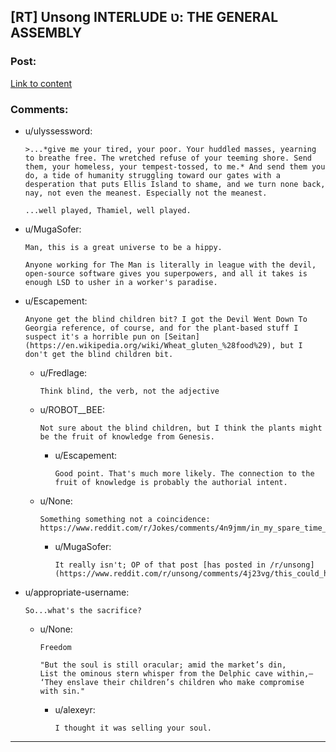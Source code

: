 ## [RT] Unsong INTERLUDE ט: THE GENERAL ASSEMBLY

### Post:

[Link to content](http://unsongbook.com/interlude-%D7%98-the-general-assembly/)

### Comments:

- u/ulyssessword:
  ```
  >...*give me your tired, your poor. Your huddled masses, yearning to breathe free. The wretched refuse of your teeming shore. Send them, your homeless, your tempest-tossed, to me.* And send them you do, a tide of humanity struggling toward our gates with a desperation that puts Ellis Island to shame, and we turn none back, nay, not even the meanest. Especially not the meanest.

  ...well played, Thamiel, well played.
  ```

- u/MugaSofer:
  ```
  Man, this is a great universe to be a hippy. 

  Anyone working for The Man is literally in league with the devil, open-source software gives you superpowers, and all it takes is enough LSD to usher in a worker's paradise.
  ```

- u/Escapement:
  ```
  Anyone get the blind children bit? I got the Devil Went Down To Georgia reference, of course, and for the plant-based stuff I suspect it's a horrible pun on [Seitan](https://en.wikipedia.org/wiki/Wheat_gluten_%28food%29), but I don't get the blind children bit.
  ```

  - u/Fredlage:
    ```
    Think blind, the verb, not the adjective
    ```

  - u/ROBOT__BEE:
    ```
    Not sure about the blind children, but I think the plants might be the fruit of knowledge from Genesis.
    ```

    - u/Escapement:
      ```
      Good point. That's much more likely. The connection to the fruit of knowledge is probably the authorial intent.
      ```

  - u/None:
    ```
    Something something not a coincidence: https://www.reddit.com/r/Jokes/comments/4n9jmm/in_my_spare_time_i_help_blind_children/
    ```

    - u/MugaSofer:
      ```
      It really isn't; OP of that post [has posted in /r/unsong](https://www.reddit.com/r/unsong/comments/4j23vg/this_could_have_all_been_avoided_if_uriel_ran_his/d33qdv7).
      ```

- u/appropriate-username:
  ```
  So...what's the sacrifice?
  ```

  - u/None:
    ```
    Freedom

    "But the soul is still oracular; amid the market’s din,	
    List the ominous stern whisper from the Delphic cave within,—	
    ‘They enslave their children’s children who make compromise with sin."
    ```

    - u/alexeyr:
      ```
      I thought it was selling your soul.
      ```

---


